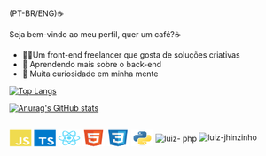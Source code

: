  (PT-BR/ENG)☕
 
Seja bem-vindo ao meu perfil, quer um café?☕

- 🐱‍💻Um front-end freelancer que gosta de soluções criativas
- 🌱 Aprendendo mais sobre o back-end
- 👯 Muita curiosidade em minha mente
  <link rel="stylesheet" type='text/css' href="https://cdn.jsdelivr.net/gh/devicons/devicon@latest/devicon.min.css" />
[![Top Langs](https://github-readme-stats.vercel.app/api/top-langs/?username=lobobobobobo&layout=compact&theme=ocean_dark)](https://github.com/lobobobobo/github-readme-stats)
  
[![Anurag's GitHub stats](https://github-readme-stats.vercel.app/api?username=lobobobobobo&theme=ocean_dark)](https://github.com/anuraghazra/github-readme-stats)
 <div style="display: inline_block"><br>
  <img align="center" alt="luiz-Js" height="30" width="40" src="https://raw.githubusercontent.com/devicons/devicon/master/icons/javascript/javascript-plain.svg">
  <img align="center" alt="luiz-Ts" height="30" width="40" src="https://raw.githubusercontent.com/devicons/devicon/master/icons/typescript/typescript-plain.svg">
  <img align="center" alt="luiz-React" height="30" width="40" src="https://raw.githubusercontent.com/devicons/devicon/master/icons/react/react-original.svg">
  <img align="center" alt="luiz-HTML" height="30" width="40" src="https://raw.githubusercontent.com/devicons/devicon/master/icons/html5/html5-original.svg">
  <img align="center" alt="luiz-css" height="30" width="40" src="https://raw.githubusercontent.com/devicons/devicon/master/icons/css3/css3-original.svg">
  <img align="center" alt="luiz-python" height="30" width="40" src="https://raw.githubusercontent.com/devicons/devicon/master/icons/python/python-original.svg">
  <img  align="center" alt="luiz- php" height="30" width="40" src="https://cdn.jsdelivr.net/gh/devicons/devicon@latest/icons/php/php-original.svg" />
   <img  align="rigth" alt="luiz-jhinzinho" src="https://i.pinimg.com/originals/19/b2/8c/19b28c8372aaec65623f7ee7332e74be.gif" />
<div\>
